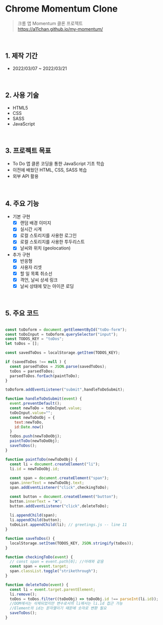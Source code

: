 # Chrome Momentum Clone

>크롬 앱 Momentum 클론 프로젝트  
>https://a11chan.github.io/my-momentum/

</br>

## 1. 제작 기간
* 2022/03/07 ~ 2022/03/21

</br>

## 2. 사용 기술
* HTML5
* CSS
* SASS
* JavaScript

</br>

## 3. 프로젝트 목표
* To Do 앱 클론 코딩을 통한 JavaScript 기초 학습
* 이전에 배웠던 HTML, CSS, SASS 복습
* 외부 API 활용

</br>

## 4. 주요 기능  
- 기본 구현  
  - [x] 랜덤 배경 이미지  
  - [x] 실시간 시계  
  - [x] 로컬 스토리지를 사용한 로그인  
  - [x] 로컬 스토리지를 사용한 투두리스트  
  - [x] 날씨와 위치 (geolocation)  
- 추가 구현   
  - [x] 반응형
  - [x] 사용자 리셋  
  - [x] 할 일 목록 취소선  
  - [x] 격언, 날씨 상세 링크  
  - [x] 날씨 상태에 맞는 아이콘 로딩  

</br>

## 5. 주요 코드
``` javascript

const toDoform = document.getElementById("toDo-form");
const toDoInput = toDoform.querySelector("input");
const TODOS_KEY = "toDos";
let toDos = [];

const savedToDos = localStorage.getItem(TODOS_KEY);

if (savedToDos !== null ) {
  const parsedToDos = JSON.parse(savedToDos);
  toDos = parsedToDos;
  parsedToDos.forEach(paintToDo);
}

toDoform.addEventListener("submit",handleToDoSubmit);

function handleToDoSubmit(event) {
  event.preventDefault();
  const newToDo = toDoInput.value;
  toDoInput.value="";
  const newToDoObj = {
    text:newToDo,
    id:Date.now()
  }
  toDos.push(newToDoObj);
  paintToDo(newToDoObj);
  saveToDos();
}

function paintToDo(newToDoObj) {
  const li = document.createElement("li");
  li.id = newToDoObj.id;
  
  const span = document.createElement("span");
  span.innerText = newToDoObj.text;
  span.addEventListener("click",checkingToDo);

  const button = document.createElement("button");
  button.innerText = "❌";
  button.addEventListener("click",deleteToDo);
  
  li.appendChild(span);
  li.appendChild(button);
  toDoList.appendChild(li); // greetings.js -- line 11
}

function saveToDos() {
  localStorage.setItem(TODOS_KEY, JSON.stringify(toDos));
}

function checkingToDo(event) {
  // const span = event.path[0]; //아래와 같음
  const span = event.target;
  span.classList.toggle("strikethrough");
}

function deleteToDo(event) {
  const li = event.target.parentElement;
  li.remove();
  toDos = toDos.filter((toDoObj) => toDoObj.id !== parseInt(li.id));
  //DOM에서는 삭제되었지만 변수로서의 li에서는 li.id 접근 가능
  //Element의 id는 문자열이기 때문에 숫자로 변환 필요
  saveToDos();
}

```
